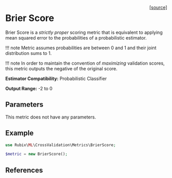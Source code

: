 <span style="float:right;"><a href="https://github.com/RubixML/ML/blob/master/src/CrossValidation/Metrics/BrierScore.php">[source]</a></span>

# Brier Score
Brier Score is a *strictly proper* scoring metric that is equivalent to applying mean squared error to the probabilities of a probabilistic estimator.

!!! note
    Metric assumes probabilities are between 0 and 1 and their joint distribution sums to 1.

!!! note
    In order to maintain the convention of *maximizing* validation scores, this metric outputs the negative
    of the original score.

**Estimator Compatibility:** Probabilistic Classifier

**Output Range:** -2 to 0

## Parameters
This metric does not have any parameters.

## Example
```php
use Rubix\ML\CrossValidation\Metrics\BrierScore;

$metric = new BrierScore();
```

## References
[^1]: G. W. Brier. (1950). Verification of Forecasts Expresses in Terms of Probability.
